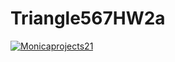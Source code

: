 # Triangle567HW2a

[![Monicaprojects21](https://circleci.com/gh/Monicaprojects21/Triangle567HW2a.svg?style=svg)](https://app.circleci.com/pipelines/github/Monicaprojects21/Triangle567HW2a?branch=main&filter=all)

